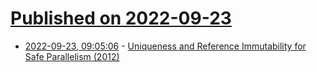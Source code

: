 # [Published on 2022-09-23](index.md)

* [2022-09-23, 09:05:06](https://lobste.rs/s/iacigw/uniqueness_reference_immutability_for) - [Uniqueness and Reference Immutability for Safe Parallelism (2012)](https://www.cs.drexel.edu/~csgordon/papers/oopsla12.pdf)
